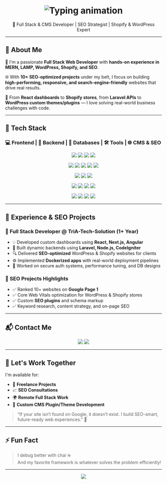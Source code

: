 <!-- Typing animation -->
<h1 align="center">
  <img src="https://readme-typing-svg.herokuapp.com/?font=Fira+Code&size=28&pause=1000&center=true&vCenter=true&width=600&lines=Hi%2C+I%27m+Ali+Muhammad;Full+Stack+Web+Developer;SEO+Specialist+%7C+MERN+%2F+LAMP+%2F+CMS+Expert;WordPress+%7C+Shopify+%7C+Laravel+%7C+React" alt="Typing animation" />
</h1>

<p align="center">
  🚀 Full Stack & CMS Developer | SEO Strategist | Shopify & WordPress Expert
</p>

---

## 🧠 About Me

🎯 I'm a passionate **Full Stack Web Developer** with **hands-on experience in MERN, LAMP, WordPress, Shopify, and SEO**.

🌐 With **10+ SEO-optimized projects** under my belt, I focus on building **high-performing, responsive, and search-engine-friendly** websites that drive real results.

🔧 From **React dashboards** to **Shopify stores**, from **Laravel APIs** to **WordPress custom themes/plugins** — I love solving real-world business challenges with code.

---

## 🔧 Tech Stack

### 💻 Frontend | 🧠 Backend | 💾 Databases | 🛠️ Tools | 🌐 CMS & SEO

<p align="center">
  <!-- Frontend -->
  <img src="https://img.shields.io/badge/-React-61DAFB?logo=react&logoColor=white&style=for-the-badge" />
  <img src="https://img.shields.io/badge/-Next.js-000000?logo=next.js&logoColor=white&style=for-the-badge" />
  <img src="https://img.shields.io/badge/-Angular-DD0031?logo=angular&logoColor=white&style=for-the-badge" />
  <img src="https://img.shields.io/badge/-Bootstrap-7952B3?logo=bootstrap&logoColor=white&style=for-the-badge" />
</p>

<p align="center">
  <!-- Backend -->
  <img src="https://img.shields.io/badge/-Node.js-339933?logo=node.js&logoColor=white&style=for-the-badge" />
  <img src="https://img.shields.io/badge/-Express.js-000000?logo=express&logoColor=white&style=for-the-badge" />
  <img src="https://img.shields.io/badge/-Laravel-FF2D20?logo=laravel&logoColor=white&style=for-the-badge" />
  <img src="https://img.shields.io/badge/-PHP-777BB4?logo=php&logoColor=white&style=for-the-badge" />
  <img src="https://img.shields.io/badge/-CodeIgniter-EF4223?logo=codeigniter&logoColor=white&style=for-the-badge" />
</p>

<p align="center">
  <!-- CMS -->
  <img src="https://img.shields.io/badge/-WordPress-21759B?logo=wordpress&logoColor=white&style=for-the-badge" />
  <img src="https://img.shields.io/badge/-Shopify-7AB55C?logo=shopify&logoColor=white&style=for-the-badge" />
  <img src="https://img.shields.io/badge/-WooCommerce-96588A?logo=woocommerce&logoColor=white&style=for-the-badge" />
</p>

<p align="center">
  <!-- Database & DevOps -->
  <img src="https://img.shields.io/badge/-MySQL-4479A1?logo=mysql&logoColor=white&style=for-the-badge" />
  <img src="https://img.shields.io/badge/-MongoDB-47A248?logo=mongodb&logoColor=white&style=for-the-badge" />
  <img src="https://img.shields.io/badge/-PostgreSQL-4169E1?logo=postgresql&logoColor=white&style=for-the-badge" />
  <img src="https://img.shields.io/badge/-Docker-2496ED?logo=docker&logoColor=white&style=for-the-badge" />
</p>

<p align="center">
  <!-- Tools -->
  <img src="https://img.shields.io/badge/-Git-F05032?logo=git&logoColor=white&style=for-the-badge" />
  <img src="https://img.shields.io/badge/-GitHub-181717?logo=github&logoColor=white&style=for-the-badge" />
  <img src="https://img.shields.io/badge/-Postman-FF6C37?logo=postman&logoColor=white&style=for-the-badge" />
  <img src="https://img.shields.io/badge/-SEO-0A66C2?logo=google&logoColor=white&style=for-the-badge" />
</p>

---

## 💼 Experience & SEO Projects

### 🚀 Full Stack Developer @ TriA-Tech-Solution (1+ Year)

- 💡 Developed custom dashboards using **React, Next.js, Angular**
- 🧩 Built dynamic backends using **Laravel, Node.js, CodeIgniter**
- 🔍 Delivered **SEO-optimized** WordPress & Shopify websites for clients
- ⚙️ Implemented **Dockerized apps** with real-world deployment pipelines
- 🔐 Worked on secure auth systems, performance tuning, and DB designs

### 🌟 SEO Projects Highlights

- ✅ Ranked 10+ websites on **Google Page 1**
- ✅ Core Web Vitals optimization for WordPress & Shopify stores
- ✅ Custom **SEO plugins** and schema markup
- ✅ Keyword research, content strategy, and on-page SEO

---

## 📬 Contact Me

<p align="center">
  <a href="mailto:uraza4086@gmail.com"><img src="https://img.shields.io/badge/Gmail-D14836?logo=gmail&logoColor=white&style=for-the-badge"></a>
  <a href="https://github.com/Ubaid242"><img src="https://img.shields.io/badge/GitHub-181717?logo=github&logoColor=white&style=for-the-badge"></a>
</p>

---

## 🤝 Let's Work Together

I'm available for:
- 🔧 **Freelance Projects**
- 📈 **SEO Consultations**
- 🌍 **Remote Full Stack Work**
- 🧩 **Custom CMS Plugin/Theme Development**

> “If your site isn’t found on Google, it doesn’t exist. I build SEO-smart, future-ready web experiences.” 🔎

---

## ⚡ Fun Fact

> I debug better with chai ☕  
> And my favorite framework is whatever solves the problem efficiently!

---

<p align="center">
  <img src="https://capsule-render.vercel.app/api?type=waving&color=gradient&height=120&section=footer"/>
</p>
